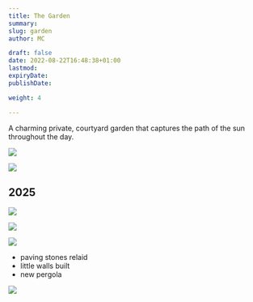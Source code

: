 ```yaml
---
title: The Garden
summary: 
slug: garden
author: MC

draft: false
date: 2022-08-22T16:48:38+01:00
lastmod: 
expiryDate: 
publishDate: 

weight: 4

---
```


A charming private, courtyard garden that captures the path of the sun throughout the day.

![](/images/3687.jpeg)

![](/images/1256.jpeg)

## 2025 

![](/images/1456.jpeg)



![](/images/2899.jpeg)

![](/images/2900.jpeg)




<!--
![](/images/0972.jpeg)

![](/images/0957.jpeg)

![](/images/9411.jpeg)

![](/images/9412.jpeg)

![](/images/9413.jpeg)

![](/images/9414.jpeg)
-->
- paving stones relaid
- little walls built
- new pergola

![](/images/0381.jpeg)

